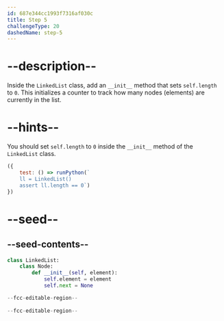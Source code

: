 ```yaml
---
id: 687e344cc1993f7316af030c
title: Step 5
challengeType: 20
dashedName: step-5
---
```


# --description--

Inside the `LinkedList` class, add an `__init__` method that sets `self.length` to `0`. This initializes a counter to track how many nodes (elements) are currently in the list.

# --hints--

You should set `self.length` to `0` inside the `__init__` method of the `LinkedList` class.

```js
({ 
    test: () => runPython(`
    ll = LinkedList()
    assert ll.length == 0`) 
})
```

# --seed--

## --seed-contents--

```py
class LinkedList:
    class Node:
        def __init__(self, element):
            self.element = element
            self.next = None

--fcc-editable-region--
    
--fcc-editable-region--
```
